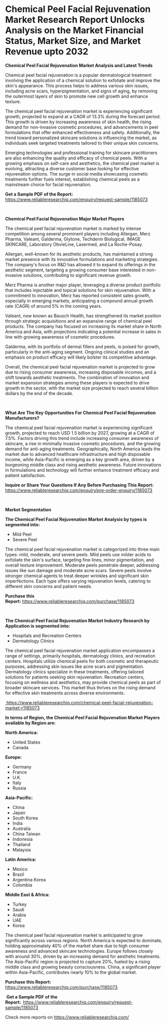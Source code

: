 <p><h1>Chemical Peel Facial Rejuvenation Market Research Report Unlocks Analysis on the Market Financial Status, Market Size, and Market Revenue upto 2032</h1></p><p><strong>Chemical Peel Facial Rejuvenation Market Analysis and Latest Trends</strong></p>
<p><p>Chemical peel facial rejuvenation is a popular dermatological treatment involving the application of a chemical solution to exfoliate and improve the skin's appearance. This process helps to address various skin issues, including acne scars, hyperpigmentation, and signs of aging, by removing the outermost layers of skin to promote new cell growth and enhance texture.</p><p>The chemical peel facial rejuvenation market is experiencing significant growth, projected to expand at a CAGR of 13.3% during the forecast period. This growth is driven by increasing awareness of skin health, the rising demand for non-invasive cosmetic procedures, and advancements in peel formulations that offer enhanced effectiveness and safety. Additionally, the trend toward personalized skincare solutions is influencing the market, as individuals seek targeted treatments tailored to their unique skin concerns.</p><p>Emerging technologies and professional training for skincare practitioners are also enhancing the quality and efficacy of chemical peels. With a growing emphasis on self-care and aesthetics, the chemical peel market is evolving, attracting a diverse customer base looking for effective rejuvenation options. The surge in social media showcasing cosmetic treatments further fuels interest, establishing chemical peels as a mainstream choice for facial rejuvenation.</p></p>
<p><strong>Get a Sample PDF of the Report:&nbsp;</strong> <a href="https://www.reliableresearchiq.com/enquiry/request-sample/1185073?utm_campaign=1137&utm_medium=2&utm_source=Github&utm_content=ia&utm_term=11012025&utm_id=chemical-peel-facial-rejuvenation">https://www.reliableresearchiq.com/enquiry/request-sample/1185073</a></p>
<p>&nbsp;</p>
<p><strong>Chemical Peel Facial Rejuvenation Major Market Players</strong></p>
<p><p>The chemical peel facial rejuvenation market is marked by intense competition among several prominent players including Allergan, Merz Pharma, Valeant, Galderma, Glytone, Techderm Biological, IMAGE SKINCARE, Laboratory ObvieLine, Lasermed, and La Roche-Posay. </p><p>Allergan, well-known for its aesthetic products, has maintained a strong market presence with its innovative formulations and marketing strategies. The company's focus on R&D has allowed it to expand its offerings in the aesthetic segment, targeting a growing consumer base interested in non-invasive solutions, contributing to significant revenue growth.</p><p>Merz Pharma is another major player, leveraging a diverse product portfolio that includes injectable and topical solutions for skin rejuvenation. With a commitment to innovation, Merz has reported consistent sales growth, especially in emerging markets, anticipating a compound annual growth rate (CAGR) of around 5% in the coming years.</p><p>Valeant, now known as Bausch Health, has strengthened its market position through strategic acquisitions and an expansive range of chemical peel products. The company has focused on increasing its market share in North America and Asia, with projections indicating a potential increase in sales in line with growing awareness of cosmetic procedures.</p><p>Galderma, with its portfolio of dermal fillers and peels, is poised for growth, particularly in the anti-aging segment. Ongoing clinical studies and an emphasis on product efficacy will likely bolster its competitive advantage.</p><p>Overall, the chemical peel facial rejuvenation market is projected to grow due to rising consumer awareness, increasing disposable incomes, and a shift towards aesthetic treatments. The combination of innovation and market expansion strategies among these players is expected to drive growth in the sector, with the market size projected to reach several billion dollars by the end of the decade.</p></p>
<p>&nbsp;</p>
<p><strong>What Are The Key Opportunities For Chemical Peel Facial Rejuvenation Manufacturers?</strong></p>
<p><p>The chemical peel facial rejuvenation market is experiencing significant growth, projected to reach USD 1.5 billion by 2027, growing at a CAGR of 7.5%. Factors driving this trend include increasing consumer awareness of skincare, a rise in minimally invasive cosmetic procedures, and the growing demand for anti-aging treatments. Geographically, North America leads the market due to advanced healthcare infrastructure and high disposable income, while Asia-Pacific is emerging as a key growth area, driven by a burgeoning middle class and rising aesthetic awareness. Future innovations in formulations and technology will further enhance treatment efficacy and patient satisfaction.</p></p>
<p><strong>Inquire or Share Your Questions If Any Before Purchasing This Report:</strong> <a href="https://www.reliableresearchiq.com/enquiry/pre-order-enquiry/1185073?utm_campaign=1137&utm_medium=2&utm_source=Github&utm_content=ia&utm_term=11012025&utm_id=chemical-peel-facial-rejuvenation">https://www.reliableresearchiq.com/enquiry/pre-order-enquiry/1185073</a></p>
<p>&nbsp;</p>
<p><strong>Market Segmentation</strong></p>
<p><strong>The Chemical Peel Facial Rejuvenation Market Analysis by types is segmented into:</strong></p>
<p><ul><li>Mild Peel</li><li>Severe Peel</li></ul></p>
<p><p>The chemical peel facial rejuvenation market is categorized into three main types: mild, moderate, and severe peels. Mild peels use milder acids to exfoliate the skin's surface, targeting fine lines, minor pigmentation, and overall texture improvement. Moderate peels penetrate deeper, addressing issues like sun damage and moderate acne scars. Severe peels involve stronger chemical agents to treat deeper wrinkles and significant skin imperfections. Each type offers varying rejuvenation levels, catering to different skin concerns and patient needs.</p></p>
<p><strong>Purchase this Report:&nbsp;</strong><a href="https://www.reliableresearchiq.com/purchase/1185073?utm_campaign=1137&utm_medium=2&utm_source=Github&utm_content=ia&utm_term=11012025&utm_id=chemical-peel-facial-rejuvenation">https://www.reliableresearchiq.com/purchase/1185073</a></p>
<p>&nbsp;</p>
<p><strong>The Chemical Peel Facial Rejuvenation Market Industry Research by Application is segmented into:</strong></p>
<p><ul><li>Hospitals and Recreation Centers</li><li>Dermatology Clinics</li></ul></p>
<p><p>The chemical peel facial rejuvenation market application encompasses a range of settings, primarily hospitals, dermatology clinics, and recreation centers. Hospitals utilize chemical peels for both cosmetic and therapeutic purposes, addressing skin issues like acne scars and pigmentation. Dermatology clinics specialize in these treatments, offering tailored solutions for patients seeking skin rejuvenation. Recreation centers, focusing on wellness and aesthetics, may provide chemical peels as part of broader skincare services. This market thus thrives on the rising demand for effective skin treatments across diverse environments.</p></p>
<p><a href="https://www.reliableresearchiq.com/chemical-peel-facial-rejuvenation-market-r1185073?utm_campaign=1137&utm_medium=2&utm_source=Github&utm_content=ia&utm_term=11012025&utm_id=chemical-peel-facial-rejuvenation">&nbsp;https://www.reliableresearchiq.com/chemical-peel-facial-rejuvenation-market-r1185073</a></p>
<p><strong>In terms of Region, the Chemical Peel Facial Rejuvenation Market Players available by Region are:</strong></p>
<p>
    <p> <strong> North America: </strong>
        <ul>
            <li>United States</li>
            <li>Canada</li>
        </ul>
        </p> 
    <p> <strong> Europe: </strong>
        <ul>
            <li>Germany</li>
            <li>France</li>
            <li>U.K.</li>
            <li>Italy</li>
            <li>Russia</li>
        </ul>
        </p> 
    <p> <strong> Asia-Pacific: </strong>
        <ul>
            <li>China</li>
            <li>Japan</li>
            <li>South Korea</li>
            <li>India</li>
            <li>Australia</li>
            <li>China Taiwan</li>
            <li>Indonesia</li>
            <li>Thailand</li>
            <li>Malaysia</li>
        </ul>
        </p> 
    <p> <strong> Latin America: </strong>
        <ul>
            <li>Mexico</li>
            <li>Brazil</li>
            <li>Argentina Korea</li>
            <li>Colombia</li>
        </ul>
        </p> 
    <p> <strong> Middle East & Africa: </strong>
        <ul>
            <li>Turkey</li>
            <li>Saudi</li>
            <li>Arabia</li>
            <li>UAE</li>
            <li>Korea</li>
        </ul>
    </p>
    </p>
<p><p>The chemical peel facial rejuvenation market is anticipated to grow significantly across various regions. North America is expected to dominate, holding approximately 40% of the market share due to high consumer awareness and advanced skincare technologies. Europe follows closely with around 30%, driven by an increasing demand for aesthetic treatments. The Asia-Pacific region is projected to capture 20%, fueled by a rising middle class and growing beauty consciousness. China, a significant player within Asia-Pacific, contributes nearly 10% to the global market.</p></p>
<p><strong>Purchase this Report: </strong><a href="https://www.reliableresearchiq.com/purchase/1185073?utm_campaign=1137&utm_medium=2&utm_source=Github&utm_content=ia&utm_term=11012025&utm_id=chemical-peel-facial-rejuvenation">https://www.reliableresearchiq.com/purchase/1185073</a></p>
<p>&nbsp;<strong>Get a Sample PDF of the Report:&nbsp;&nbsp;</strong><a href="https://www.reliableresearchiq.com/enquiry/request-sample/1185073?utm_campaign=1137&utm_medium=2&utm_source=Github&utm_content=ia&utm_term=11012025&utm_id=chemical-peel-facial-rejuvenation">https://www.reliableresearchiq.com/enquiry/request-sample/1185073</a></p>
<p><strong></strong></p>
<p>Check more reports on <a href="https://www.reliableresearchiq.com/?utm_campaign=1137&utm_medium=2&utm_source=Github&utm_content=ia&utm_term=11012025&utm_id=chemical-peel-facial-rejuvenation">https://www.reliableresearchiq.com/</a></p>